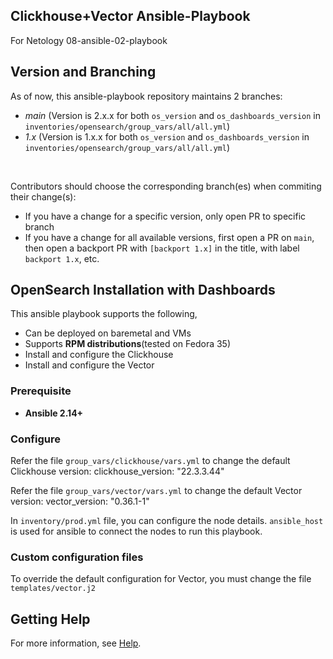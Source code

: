 ## Clickhouse+Vector Ansible-Playbook

For Netology 08-ansible-02-playbook

## Version and Branching
As of now, this ansible-playbook repository maintains 2 branches:
* _main_ (Version is 2.x.x for both `os_version` and `os_dashboards_version` in `inventories/opensearch/group_vars/all/all.yml`)
* _1.x_ (Version is 1.x.x for both `os_version` and `os_dashboards_version` in `inventories/opensearch/group_vars/all/all.yml`)
<br>

Contributors should choose the corresponding branch(es) when commiting their change(s):
* If you have a change for a specific version, only open PR to specific branch
* If you have a change for all available versions, first open a PR on `main`, then open a backport PR with `[backport 1.x]` in the title, with label `backport 1.x`, etc.

## OpenSearch Installation with Dashboards

This ansible playbook supports the following,

- Can be deployed on baremetal and VMs
- Supports **RPM distributions**(tested on Fedora 35)
- Install and configure the Clickhouse
- Install and configure the Vector

### Prerequisite

- **Ansible 2.14+**

### Configure

Refer the file `group_vars/clickhouse/vars.yml` to change the default Clickhouse version:
    clickhouse_version: "22.3.3.44"

Refer the file `group_vars/vector/vars.yml` to change the default Vector version:
    vector_version: "0.36.1-1"

In `inventory/prod.yml` file, you can configure the node details.
`ansible_host` is used for ansible to connect the nodes to run this playbook.

### Custom configuration files

To override the default configuration for Vector, you must change the file `templates/vector.j2` 

## Getting Help

For more information, see [Help](https://www.youtube.com/watch?v=JHiqGqoIGII).
